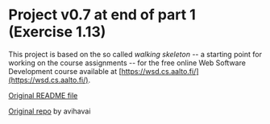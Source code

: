 # Project v0.7 at end of part 1 (Exercise 1.13)

This project is based on the so called *walking skeleton* -- a starting point for working on the course
assignments -- for the free online Web Software Development course available at
[https://wsd.cs.aalto.fi/](https://wsd.cs.aalto.fi/).

[Original README file](OriginalREADME.md)

[Original repo](https://github.com/avihavai/wsd-walking-skeleton) by avihavai